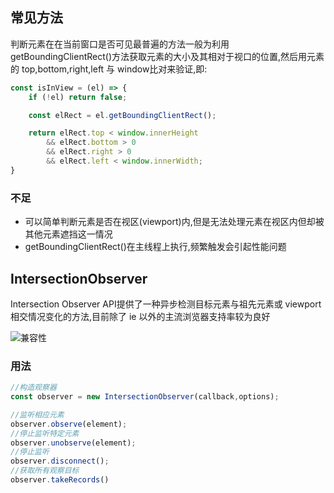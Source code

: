 
## 常见方法

判断元素在在当前窗口是否可见最普遍的方法一般为利用getBoundingClientRect()方法获取元素的大小及其相对于视口的位置,然后用元素的 top,bottom,right,left 与 window比对来验证,即:

```js
const isInView = (el) => {
    if (!el) return false;

    const elRect = el.getBoundingClientRect();

    return elRect.top < window.innerHeight 
        && elRect.bottom > 0 
        && elRect.right > 0 
        && elRect.left < window.innerWidth;
}

```
### 不足

 - 可以简单判断元素是否在视区(viewport)内,但是无法处理元素在视区内但却被其他元素遮挡这一情况
 - getBoundingClientRect()在主线程上执行,频繁触发会引起性能问题

## IntersectionObserver

Intersection Observer API提供了一种异步检测目标元素与祖先元素或 viewport 相交情况变化的方法,目前除了 ie 以外的主流浏览器支持率较为良好  

![兼容性](https://e.im5i.com/2020/10/15/2abfd80e0d4df94c177fd4f2e4d789d1.png)   

### 用法

```js
//构造观察器
const observer = new IntersectionObserver(callback,options);

//监听相应元素
observer.observe(element);
//停止监听特定元素
observer.unobserve(element);
//停止监听
observer.disconnect();
//获取所有观察目标
observer.takeRecords()
```

